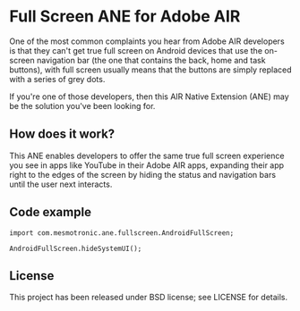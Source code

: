 Full Screen ANE for Adobe AIR
=============================

One of the most common complaints you hear from Adobe AIR developers is that they can't get true full screen on Android devices that use the on-screen navigation bar (the one that contains the back, home and task buttons), with full screen usually means that the buttons are simply replaced with a series of grey dots. 

If you're one of those developers, then this AIR Native Extension (ANE) may be the solution you've been looking for. 

How does it work?
-----------------

This ANE enables developers to offer the same true full screen experience you see in apps like YouTube in their Adobe AIR apps, expanding their app right to the edges of the screen by hiding the status and navigation bars until the user next interacts.

Code example
------------

```as3
import com.mesmotronic.ane.fullscreen.AndroidFullScreen;

AndroidFullScreen.hideSystemUI();
```

License
-------

This project has been released under BSD license; see LICENSE for details.

